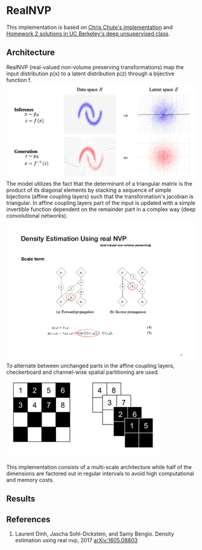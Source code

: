 # RealNVP
This implementation is based on [Chris Chute's implementation](https://github.com/chrischute/real-nvp) and [Homework 2 solutions in UC Berkeley's deep unsupervised class](https://sites.google.com/view/berkeley-cs294-158-sp20/home).  

## Architecture
RealNVP (real-valued non-volume preserving transformations) map the input distribution p(x) to a latent distribution p(z) through a bijective function f.  
![transformation](../../images/realnvp1.png)  
The model utilizes the fact that the determinant of a triangular matrix is the product of its diagonal elements by stacking a sequence of simple bijections (affine coupling layers) such that the transformation's jacobian is triangular. 
In affine coupling layers part of the input is updated with a simple invertible function dependent on the remainder part in a complex way (deep convolutional networks). 
![affine coupling](../../images/realnvp2.jpg)  
To alternate between unchanged parts in the affine coupling layers, checkerboard and channel-wise spatial partitioning are used.  
![partitioning](../../images/realnvp3.png)  

This implementation consists of a multi-scale architecture while half of the dimensions are factored out in regular intervals to avoid high computational and memory costs.

## Results

## References
1) Laurent Dinh, Jascha Sohl-Dickstein, and Samy Bengio. Density estimation using real nvp, 2017 [arXiv:1605.08803](https://arxiv.org/abs/1605.08803)  

